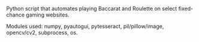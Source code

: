 Python script that automates playing Baccarat and Roulette on select fixed-chance gaming websites.

Modules used: numpy, pyautogui, pytesseract, pil/pillow/image, opencv/cv2, subprocess, os.
  
